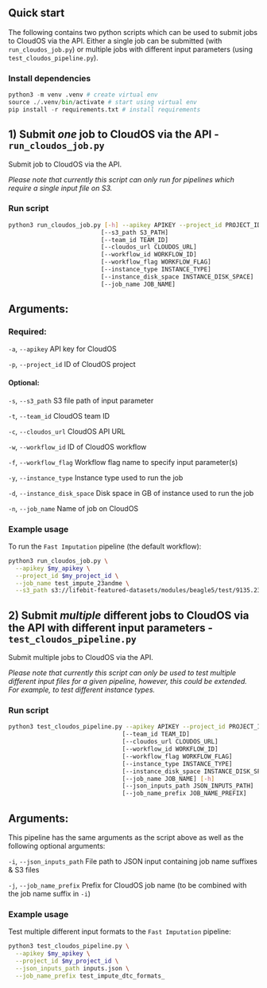 ## Quick start

The following contains two python scripts which can be used to submit jobs to CloudOS via the API. Either a single job can be submitted (with `run_cloudos_job.py`) or multiple jobs with different input parameters (using `test_cloudos_pipeline.py`).

### Install dependencies
```python
python3 -m venv .venv # create virtual env
source ./.venv/bin/activate # start using virtual env
pip install -r requirements.txt # install requirements
```

## 1) Submit *one* job to CloudOS via the API - `run_cloudos_job.py`

Submit job to CloudOS via the API.

*Please note that currently this script can only run for pipelines which require a single input file on S3.*

### Run script
```bash
python3 run_cloudos_job.py [-h] --apikey APIKEY --project_id PROJECT_ID
                          [--s3_path S3_PATH]
                          [--team_id TEAM_ID]
                          [--cloudos_url CLOUDOS_URL]
                          [--workflow_id WORKFLOW_ID]
                          [--workflow_flag WORKFLOW_FLAG]
                          [--instance_type INSTANCE_TYPE]
                          [--instance_disk_space INSTANCE_DISK_SPACE]
                          [--job_name JOB_NAME]
```

## Arguments:
### Required:
`-a`, `--apikey` API key for CloudOS

`-p`, `--project_id` ID of CloudOS project

#### Optional:
`-s`, `--s3_path` S3 file path of input parameter

`-t`, `--team_id` CloudOS team ID

`-c`, `--cloudos_url` CloudOS API URL

`-w`, `--workflow_id` ID of CloudOS workflow

`-f`, `--workflow_flag` Workflow flag name to specify input parameter(s)

`-y`, `--instance_type` Instance type used to run the job

`-d`, `--instance_disk_space` Disk space in GB of instance used to run the job

`-n`, `--job_name` Name of job on CloudOS

### Example usage
To run the `Fast Imputation` pipeline (the default workflow):
```bash
python3 run_cloudos_job.py \
  --apikey $my_apikey \
  --project_id $my_project_id \
  --job_name test_impute_23andme \
  --s3_path s3://lifebit-featured-datasets/modules/beagle5/test/9135.23andme.7478
```

## 2) Submit *multiple* different jobs to CloudOS via the API with different input parameters - `test_cloudos_pipeline.py`

Submit multiple jobs to CloudOS via the API.

*Please note that currently this script can only be used to test multiple different input files for a given pipeline, however, this could be extended. For example, to test different instance types.*

### Run script
```bash
python3 test_cloudos_pipeline.py --apikey APIKEY --project_id PROJECT_ID
                                [--team_id TEAM_ID]
                                [--cloudos_url CLOUDOS_URL]
                                [--workflow_id WORKFLOW_ID]
                                [--workflow_flag WORKFLOW_FLAG]
                                [--instance_type INSTANCE_TYPE]
                                [--instance_disk_space INSTANCE_DISK_SPACE]
                                [--job_name JOB_NAME] [-h]
                                [--json_inputs_path JSON_INPUTS_PATH]
                                [--job_name_prefix JOB_NAME_PREFIX]
```

## Arguments:
This pipeline has the same arguments as the script above as well as the following optional arguments:

`-i`, `--json_inputs_path` File path to JSON input containing job name suffixes & S3 files

`-j`, `--job_name_prefix` Prefix for CloudOS job name (to be combined with the job name suffix in `-i`)

### Example usage
Test multiple different input formats to the `Fast Imputation` pipeline:
```bash
python3 test_cloudos_pipeline.py \
  --apikey $my_apikey \
  --project_id $my_project_id \
  --json_inputs_path inputs.json \
  --job_name_prefix test_impute_dtc_formats_
```